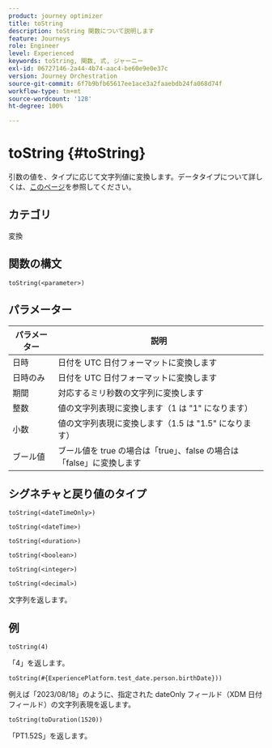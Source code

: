 ```yaml
---
product: journey optimizer
title: toString
description: toString 関数について説明します
feature: Journeys
role: Engineer
level: Experienced
keywords: toString, 関数, 式, ジャーニー
exl-id: 06727146-2a44-4b74-aac4-be60e9e0e37c
version: Journey Orchestration
source-git-commit: 6f7b9bfb65617ee1ace3a2faaebdb24fa068d74f
workflow-type: tm+mt
source-wordcount: '128'
ht-degree: 100%

---
```


# toString {#toString}

引数の値を、タイプに応じて文字列値に変換します。データタイプについて詳しくは、[このページ](../expression/data-types.md)を参照してください。

## カテゴリ

変換

## 関数の構文

`toString(<parameter>)`

## パラメーター

| パラメーター | 説明 |
|--- |--- |
| 日時 | 日付を UTC 日付フォーマットに変換します |
| 日時のみ | 日付を UTC 日付フォーマットに変換します |
| 期間 | 対応するミリ秒数の文字列に変換します |
| 整数 | 値の文字列表現に変換します（1 は &quot;1&quot; になります） |
| 小数 | 値の文字列表現に変換します（1.5 は &quot;1.5&quot; になります） |
| ブール値 | ブール値を true の場合は「true」、false の場合は「false」に変換します |

## シグネチャと戻り値のタイプ

`toString(<dateTimeOnly>)`

`toString(<dateTime>)`

`toString(<duration>)`

`toString(<boolean>)`

`toString(<integer>)`

`toString(<decimal>)`

文字列を返します。

## 例

`toString(4)`

「4」を返します。

`toString(#{ExperiencePlatform.test_date.person.birthDate}))`

例えば「2023/08/18」のように、指定された dateOnly フィールド（XDM 日付フィールド）の文字列表現を返します。

`toString(toDuration(1520))`

「PT1.52S」を返します。
